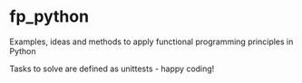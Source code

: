 # fp_python
Examples, ideas and methods to apply functional programming principles in Python

Tasks to solve are defined as unittests - happy coding!

